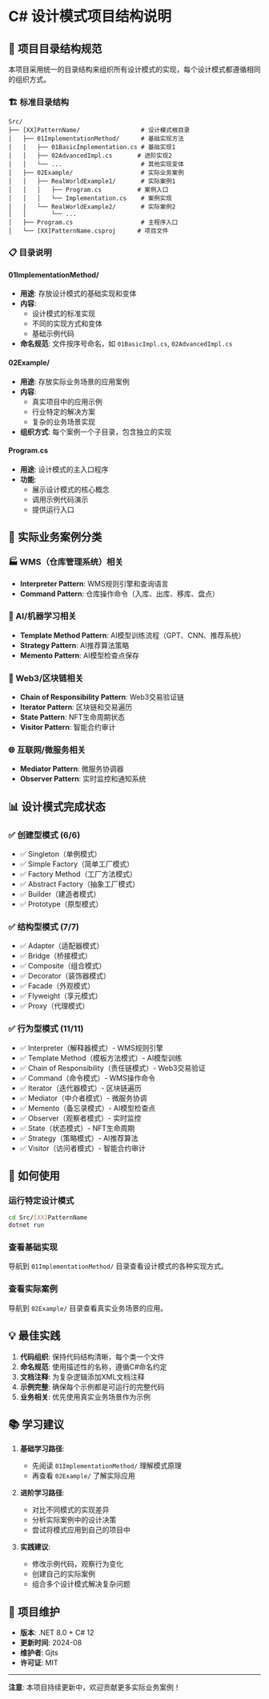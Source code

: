 # C# 设计模式项目结构说明

## 📁 项目目录结构规范

本项目采用统一的目录结构来组织所有设计模式的实现，每个设计模式都遵循相同的组织方式。

### 🏗️ 标准目录结构

```
Src/
├── [XX]PatternName/                 # 设计模式根目录
│   ├── 01ImplementationMethod/      # 基础实现方法
│   │   ├── 01BasicImplementation.cs # 基础实现1
│   │   ├── 02AdvancedImpl.cs       # 进阶实现2
│   │   └── ...                      # 其他实现变体
│   ├── 02Example/                   # 实际业务案例
│   │   ├── RealWorldExample1/       # 实际案例1
│   │   │   ├── Program.cs          # 案例入口
│   │   │   └── Implementation.cs    # 案例实现
│   │   └── RealWorldExample2/       # 实际案例2
│   │       └── ...
│   ├── Program.cs                   # 主程序入口
│   └── [XX]PatternName.csproj      # 项目文件
```

### 📋 目录说明

#### 01ImplementationMethod/
- **用途**: 存放设计模式的基础实现和变体
- **内容**: 
  - 设计模式的标准实现
  - 不同的实现方式和变体
  - 基础示例代码
- **命名规范**: 文件按序号命名，如 `01BasicImpl.cs`, `02AdvancedImpl.cs`

#### 02Example/
- **用途**: 存放实际业务场景的应用案例
- **内容**:
  - 真实项目中的应用示例
  - 行业特定的解决方案
  - 复杂的业务场景实现
- **组织方式**: 每个案例一个子目录，包含独立的实现

#### Program.cs
- **用途**: 设计模式的主入口程序
- **功能**:
  - 展示设计模式的核心概念
  - 调用示例代码演示
  - 提供运行入口

## 🎯 实际业务案例分类

### 🏭 WMS（仓库管理系统）相关
- **Interpreter Pattern**: WMS规则引擎和查询语言
- **Command Pattern**: 仓库操作命令（入库、出库、移库、盘点）

### 🤖 AI/机器学习相关
- **Template Method Pattern**: AI模型训练流程（GPT、CNN、推荐系统）
- **Strategy Pattern**: AI推荐算法策略
- **Memento Pattern**: AI模型检查点保存

### 🔗 Web3/区块链相关
- **Chain of Responsibility Pattern**: Web3交易验证链
- **Iterator Pattern**: 区块链和交易遍历
- **State Pattern**: NFT生命周期状态
- **Visitor Pattern**: 智能合约审计

### 🌐 互联网/微服务相关
- **Mediator Pattern**: 微服务协调器
- **Observer Pattern**: 实时监控和通知系统

## 📊 设计模式完成状态

### ✅ 创建型模式 (6/6)
- ✅ Singleton（单例模式）
- ✅ Simple Factory（简单工厂模式）
- ✅ Factory Method（工厂方法模式）
- ✅ Abstract Factory（抽象工厂模式）
- ✅ Builder（建造者模式）
- ✅ Prototype（原型模式）

### ✅ 结构型模式 (7/7)
- ✅ Adapter（适配器模式）
- ✅ Bridge（桥接模式）
- ✅ Composite（组合模式）
- ✅ Decorator（装饰器模式）
- ✅ Facade（外观模式）
- ✅ Flyweight（享元模式）
- ✅ Proxy（代理模式）

### ✅ 行为型模式 (11/11)
- ✅ Interpreter（解释器模式）- WMS规则引擎
- ✅ Template Method（模板方法模式）- AI模型训练
- ✅ Chain of Responsibility（责任链模式）- Web3交易验证
- ✅ Command（命令模式）- WMS操作命令
- ✅ Iterator（迭代器模式）- 区块链遍历
- ✅ Mediator（中介者模式）- 微服务协调
- ✅ Memento（备忘录模式）- AI模型检查点
- ✅ Observer（观察者模式）- 实时监控
- ✅ State（状态模式）- NFT生命周期
- ✅ Strategy（策略模式）- AI推荐算法
- ✅ Visitor（访问者模式）- 智能合约审计

## 🚀 如何使用

### 运行特定设计模式
```bash
cd Src/[XX]PatternName
dotnet run
```

### 查看基础实现
导航到 `01ImplementationMethod/` 目录查看设计模式的各种实现方式。

### 查看实际案例
导航到 `02Example/` 目录查看真实业务场景的应用。

## 💡 最佳实践

1. **代码组织**: 保持代码结构清晰，每个类一个文件
2. **命名规范**: 使用描述性的名称，遵循C#命名约定
3. **文档注释**: 为复杂逻辑添加XML文档注释
4. **示例完整**: 确保每个示例都是可运行的完整代码
5. **业务相关**: 优先使用真实业务场景作为示例

## 📚 学习建议

1. **基础学习路径**:
   - 先阅读 `01ImplementationMethod/` 理解模式原理
   - 再查看 `02Example/` 了解实际应用

2. **进阶学习路径**:
   - 对比不同模式的实现差异
   - 分析实际案例中的设计决策
   - 尝试将模式应用到自己的项目中

3. **实践建议**:
   - 修改示例代码，观察行为变化
   - 创建自己的实际案例
   - 组合多个设计模式解决复杂问题

## 🔄 项目维护

- **版本**: .NET 8.0 + C# 12
- **更新时间**: 2024-08
- **维护者**: Gjts
- **许可证**: MIT

---

**注意**: 本项目持续更新中，欢迎贡献更多实际业务案例！